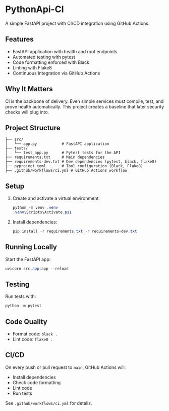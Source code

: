 # PythonApi-CI

A simple FastAPI project with CI/CD integration using GitHub Actions.

## Features
- FastAPI application with health and root endpoints
- Automated testing with pytest
- Code formatting enforced with Black
- Linting with Flake8
- Continuous Integration via GitHub Actions

## Why It Matters
CI is the backbone of delivery. Even simple services must compile, test, and prove health automatically. This project creates a baseline that later security checks will plug into.

## Project Structure
```
├── src/
│   └── app.py           # FastAPI application
├── tests/
│   └── test_app.py      # Pytest tests for the API
├── requirements.txt     # Main dependencies
├── requirements-dev.txt # Dev dependencies (pytest, black, flake8)
├── pyproject.toml       # Tool configuration (Black, Flake8)
├── .github/workflows/ci.yml # GitHub Actions workflow
```

## Setup
1. Create and activate a virtual environment:
   ```powershell
   python -m venv .venv
   .venv\Scripts\Activate.ps1
   ```
2. Install dependencies:
   ```powershell
   pip install -r requirements.txt -r requirements-dev.txt
   ```

## Running Locally
Start the FastAPI app:
```powershell
uvicorn src.app:app --reload
```

## Testing
Run tests with:
```powershell
python -m pytest
```

## Code Quality
- Format code: `black .`
- Lint code: `flake8 .`

## CI/CD
On every push or pull request to `main`, GitHub Actions will:
- Install dependencies
- Check code formatting
- Lint code
- Run tests

See `.github/workflows/ci.yml` for details.
